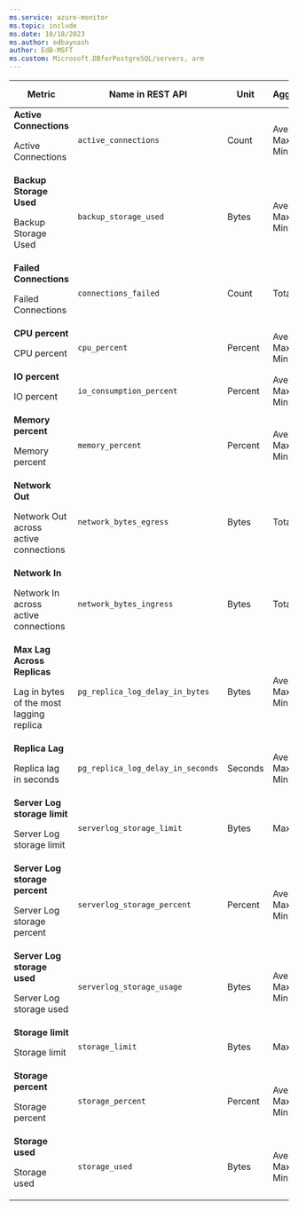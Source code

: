 ```yaml
---
ms.service: azure-monitor
ms.topic: include
ms.date: 10/18/2023
ms.author: edbaynash
author: EdB-MSFT
ms.custom: Microsoft.DBforPostgreSQL/servers, arm
---
```

<!--
NOTE:  This content is automatically generated using API calls to Azure. 
Any edits made on these files will be overwritten in the next run of the script. 
There is no benefit in editing these files directly.  
-->
  
  
|Metric|Name in REST API|Unit|Aggregation|Dimensions|Time Grains|DS Export|
|---|---|---|---|---|---|---|
|**Active Connections**<p><p>Active Connections |`active_connections` |Count |Average, Maximum, Minimum |\<none\>|PT1M |Yes|
|**Backup Storage Used**<p><p>Backup Storage Used |`backup_storage_used` |Bytes |Average, Maximum, Minimum |\<none\>|PT15M, PT30M, PT1H, PT6H, PT12H, P1D |Yes|
|**Failed Connections**<p><p>Failed Connections |`connections_failed` |Count |Total |\<none\>|PT1M |Yes|
|**CPU percent**<p><p>CPU percent |`cpu_percent` |Percent |Average, Maximum, Minimum |\<none\>|PT1M |Yes|
|**IO percent**<p><p>IO percent |`io_consumption_percent` |Percent |Average, Maximum, Minimum |\<none\>|PT1M |Yes|
|**Memory percent**<p><p>Memory percent |`memory_percent` |Percent |Average, Maximum, Minimum |\<none\>|PT1M |Yes|
|**Network Out**<p><p>Network Out across active connections |`network_bytes_egress` |Bytes |Total |\<none\>|PT1M |Yes|
|**Network In**<p><p>Network In across active connections |`network_bytes_ingress` |Bytes |Total |\<none\>|PT1M |Yes|
|**Max Lag Across Replicas**<p><p>Lag in bytes of the most lagging replica |`pg_replica_log_delay_in_bytes` |Bytes |Average, Maximum, Minimum |\<none\>|PT1M |Yes|
|**Replica Lag**<p><p>Replica lag in seconds |`pg_replica_log_delay_in_seconds` |Seconds |Average, Maximum, Minimum |\<none\>|PT1M |Yes|
|**Server Log storage limit**<p><p>Server Log storage limit |`serverlog_storage_limit` |Bytes |Maximum |\<none\>|PT1M |Yes|
|**Server Log storage percent**<p><p>Server Log storage percent |`serverlog_storage_percent` |Percent |Average, Maximum, Minimum |\<none\>|PT1M |Yes|
|**Server Log storage used**<p><p>Server Log storage used |`serverlog_storage_usage` |Bytes |Average, Maximum, Minimum |\<none\>|PT1M |Yes|
|**Storage limit**<p><p>Storage limit |`storage_limit` |Bytes |Maximum |\<none\>|PT1M |Yes|
|**Storage percent**<p><p>Storage percent |`storage_percent` |Percent |Average, Maximum, Minimum |\<none\>|PT1M |Yes|
|**Storage used**<p><p>Storage used |`storage_used` |Bytes |Average, Maximum, Minimum |\<none\>|PT1M |Yes|